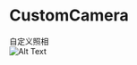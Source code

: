 # CustomCamera     
自定义照相   
![Alt Text](http://www.sheawong.com/wp-content/uploads/2013/08/keephatin.gif)
